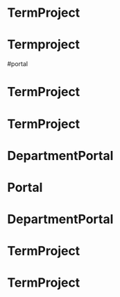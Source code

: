 # TermProject
# Termproject
#portal
# TermProject
# TermProject
# DepartmentPortal
# Portal
# DepartmentPortal
# TermProject
# TermProject

